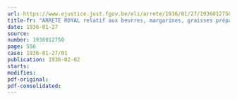 ```yaml
---
url: https://www.ejustice.just.fgov.be/eli/arrete/1936/01/27/1936012750/justel
title-fr: "ARRETE ROYAL relatif aux beurres, margarines, graisses préparées et autres matières grasses comestibles"
date: 1936-01-27
source:
number: 1936012750
page: 556
case: 1936-01-27/01
publication: 1936-02-02
starts:
modifies:
pdf-original:
pdf-consolidated:
---
```


